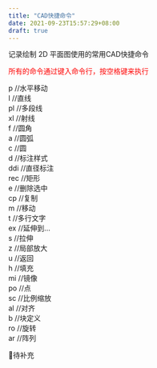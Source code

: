 ```yaml
---
title: "CAD快捷命令"
date: 2021-09-23T15:57:29+08:00
draft: true
---
```






记录绘制 2D 平面图使用的常用CAD快捷命令

<p style='color:red'>所有的命令通过键入命令行，按空格键来执行</p>



p        //水平移动  
l        //直线  
pl        //多段线  
xl        //射线  
f        //圆角  
a        //圆弧  
c        //圆  
d        //标注样式  
ddi        //直径标注  
rec        //矩形  
e        //删除选中  
cp        //复制  
m        //移动  
t        //多行文字  
ex        //延伸到…  
s        //拉伸  
z        //局部放大  
u        //返回  
h        //填充  
mi        //镜像  
po        //点  
sc        //比例缩放  
al        //对齐  
b        //块定义  
ro        //旋转  
ar        //阵列        

📓待补充

